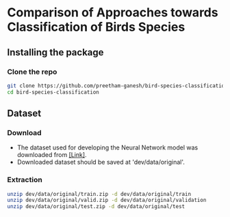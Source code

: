 # Comparison of Approaches towards Classification of Birds Species

## Installing the package

### Clone the repo

```bash
git clone https://github.com/preetham-ganesh/bird-species-classification.git
cd bird-species-classification
```

## Dataset

### Download

- The dataset used for developing the Neural Network model was downloaded from [[Link]](https://www.kaggle.com/datasets/gpiosenka/100-bird-species).
- Downloaded dataset should be saved at 'dev/data/original'.

### Extraction

```bash
unzip dev/data/original/train.zip -d dev/data/original/train
unzip dev/data/original/valid.zip -d dev/data/original/validation
unzip dev/data/original/test.zip -d dev/data/original/test
```